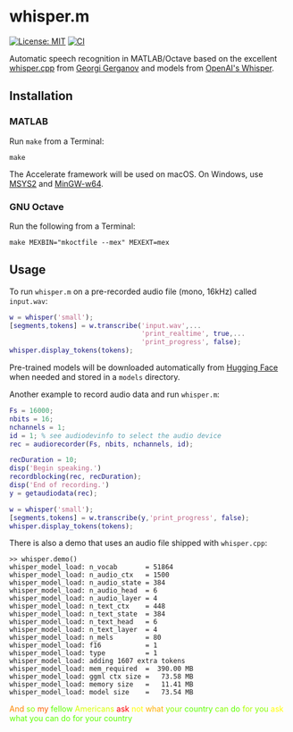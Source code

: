 # whisper.m

[![License: MIT](https://img.shields.io/badge/license-MIT-blue.svg)](https://opensource.org/licenses/MIT)
[![CI](https://github.com/gllmflndn/whisper.m/actions/workflows/test.yml/badge.svg?branch=main)](https://github.com/gllmflndn/whisper.m/actions/workflows/test.yml)

Automatic speech recognition in MATLAB/Octave based on the excellent [whisper.cpp](https://github.com/ggerganov/whisper.cpp) from [Georgi Gerganov](https://github.com/ggerganov) and models from [OpenAI's Whisper](https://github.com/openai/whisper).

## Installation

### MATLAB

Run `make` from a Terminal:

```
make
```

The Accelerate framework will be used on macOS. On Windows, use [MSYS2](https://www.msys2.org/) and [MinGW-w64](https://www.mingw-w64.org/).

### GNU Octave

Run the following from a Terminal:

```
make MEXBIN="mkoctfile --mex" MEXEXT=mex
```

## Usage

To run `whisper.m` on a pre-recorded audio file (mono, 16kHz) called `input.wav`:

```matlab
w = whisper('small');
[segments,tokens] = w.transcribe('input.wav',...
                                 'print_realtime', true,...
                                 'print_progress', false);
whisper.display_tokens(tokens);
```

Pre-trained models will be downloaded automatically from [Hugging Face](https://huggingface.co/datasets/ggerganov/whisper.cpp) when needed and stored in a `models` directory.

Another example to record audio data and run `whisper.m`:

```matlab
Fs = 16000;
nbits = 16;
nchannels = 1;
id = 1; % see audiodevinfo to select the audio device
rec = audiorecorder(Fs, nbits, nchannels, id);

recDuration = 10;
disp('Begin speaking.')
recordblocking(rec, recDuration);
disp('End of recording.')
y = getaudiodata(rec);

w = whisper('small');
[segments,tokens] = w.transcribe(y,'print_progress', false);
whisper.display_tokens(tokens);
```

There is also a demo that uses an audio file shipped with `whisper.cpp`:

```
>> whisper.demo()
whisper_model_load: n_vocab       = 51864
whisper_model_load: n_audio_ctx   = 1500
whisper_model_load: n_audio_state = 384
whisper_model_load: n_audio_head  = 6
whisper_model_load: n_audio_layer = 4
whisper_model_load: n_text_ctx    = 448
whisper_model_load: n_text_state  = 384
whisper_model_load: n_text_head   = 6
whisper_model_load: n_text_layer  = 4
whisper_model_load: n_mels        = 80
whisper_model_load: f16           = 1
whisper_model_load: type          = 1
whisper_model_load: adding 1607 extra tokens
whisper_model_load: mem_required  =  390.00 MB
whisper_model_load: ggml ctx size =   73.58 MB
whisper_model_load: memory size   =   11.41 MB
whisper_model_load: model size    =   73.54 MB
```
<font color="#FF8700"> And</font><font color="#87FF00"> so</font><font color="#FF5F00"> my</font><font color="#5FFF00"> fellow</font><font color="#D7FF00"> Americans</font><font color="#FF0000"> ask</font><font color="#FFFF00"> not</font><font color="#FFAF00"> what</font><font color="#87FF00"> your</font><font color="#5FFF00"> country</font><font color="#87FF00"> can</font><font color="#5FFF00"> do</font><font color="#AFFF00"> for</font><font color="#87FF00"> you</font><font color="#FFFF00"> ask</font><font color="#5FFF00"> what you can do for your country</font>